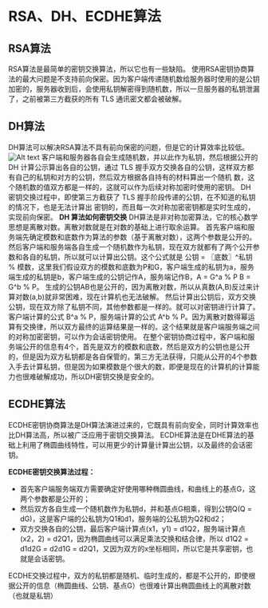 # RSA、DH、ECDHE算法
## RSA算法
RSA算法是最简单的密钥交换算法，所以它也有一些缺陷。
使用RSA密钥协商算法的最大问题是不支持前向保密。因为客户端传递随机数给服务器时使用的是公钥加密的，服务器收到后，会使用私钥解密得到随机数，所以一旦服务器的私钥泄漏了，之前被第三⽅截获的所有 TLS 通讯密⽂都会被破解。
## DH算法
DH算法可以解决RSA算法不具有前向保密的问题，但是它的计算效率比较低。
![Alt text](https://wx2.sinaimg.cn/mw2000/008sKdQply1h2qn3pluwwj30ml0h7n1g.jpg)
客户端和服务器各⾃会⽣成随机数，并以此作为私钥，然后根据公开的 DH 计算公示算出各⾃的公钥，通过 TLS 握⼿双⽅交换各⾃的公钥，这样双⽅都有⾃⼰的私钥和对⽅的公钥，然后双⽅根据各⾃持有的材料算出⼀个随机 数，这个随机数的值双⽅都是⼀样的，这就可以作为后续对称加密时使⽤的密钥。
DH 密钥交换过程中，即使第三⽅截获了 TLS 握⼿阶段传递的公钥，在不知道的私钥的情况下，也是⽆法计算出 密钥的，⽽且每⼀次对称加密密钥都是实时⽣成的，实现前向保密。
**DH 算法如何密钥交换**
DH算法是非对称加密算法，它的核心数学思想是离散对数。离散对数就是在对数的基础上进行取余运算。
首先客户端和服务端先确定模数和底数作为算法的参数（基于离散对数），这两个参数是公开的。
然后客户端和服务端各自生成一个随机数作为私钥，现在双方就都有了两个公开参数和各自的私钥，所以就可以计算出公钥。这个公式就是 公钥 = 〖底数〗^私钥  % 模数，这里我们假设双方的模数和底数为P和G，客户端生成的私钥为a，服务端生成的私钥是b，客户端生成的公钥记作A，服务端记作B，A = G^a  % P   B = G^b  % P。
生成的公钥AB也是公开的，因为离散对数，所以从真数(A,B)反过来计算对数(a,b)就非常困难，现在计算机也无法破解。
然后计算出公钥后，双方交换公钥，现在双方除了私钥不同，其他参数都是一样的。就可以对密钥进行计算了。客户端计算的公式 B^a  % P，服务端计算的公式 A^b  % P。因为离散对数得幂运算有交换律，所以双方最终的运算结果是一样的。这个结果就是客户端服务端之间的对称加密密钥，可以作为会话密钥使用。
在整个密钥协商过程中，客户端和服务端公开的信息有4个，首先是双方的模数和底数，然后是双方的公钥也是公开的，但是因为双方私钥都是各自保管的，第三方无法获得，只能从公开的4个参数入手去计算私钥，但是因为如果模数是个很大的数，即便是现在的计算机的计算能力也很难破解成功，所以DH密钥交换是安全的。
## ECDHE算法
ECDHE密钥协商算法是DH算法演进过来的，它既具有前向安全，同时计算效率也比DH算法高，所以被广泛应用于密钥交换算法。
ECDHE算法是在DHE算法的基础上利用了椭圆曲线特性，可以用更少的计算量计算出公钥，以及最终的会话密钥。

**ECDHE密钥交换算法过程：**
* 首先客户端服务端双方需要确定好使用哪种椭圆曲线，和曲线上的基点G，这两个参数都是公开的；
* 然后双方各自生成一个随机数作为私钥d，并和基点G相乘，得到公钥Q(Q = dG)，这是客户端的公私钥为Q1和d1，服务端的公私钥为Q2和d2；
* 双方交换各自的公钥，最后客户端计算点(x1，y1) = d1Q2，服务端计算点(x2，2) = d2Q1，因为椭圆曲线可以满足乘法交换和结合律，所以 d1Q2 = d1d2G = d2d1G = d2Q1，又因为双方的x坐标相同，所以它是共享密钥，也就是会话密钥。

ECDHE交换过程中，双方的私钥都是随机、临时生成的，都是不公开的，即使根据公开的信息（椭圆曲线、公钥、基点G）也很难计算出椭圆曲线上的离散对数（也就是私钥）
